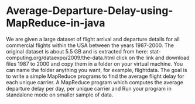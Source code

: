 # Average-Departure-Delay-using-MapReduce-in-java

 We are given a large dataset of flight arrival and departure details for all commercial flights within the USA between the years 1987-2000. The original dataset is about 5.5 GB and is extracted from here:  stat-computing.org/dataexpo/2009/the-data.html   click on the link and download files 1987 to 2000 and copy them in a folder on your virtual machine. You can name the folder anything you want, for example, flightdata. The goal is to write a simple MapReduce programs to find the average flight delay for each unique carrier. 
 A MapReduce program which computes the average departure delay per day, per unique carrier and Run your program in standalone mode on smaller sample of data. 
